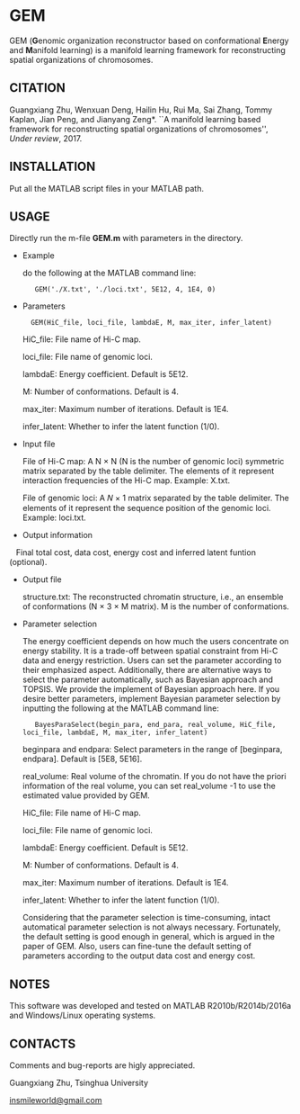 # GEM
GEM (**G**enomic organization reconstructor based on conformational **E**nergy and **M**anifold learning) is a manifold learning framework for reconstructing spatial organizations of chromosomes.

## CITATION
Guangxiang Zhu, Wenxuan Deng, Hailin Hu, Rui Ma, Sai Zhang, Tommy Kaplan, Jian Peng, and Jianyang Zeng*. ``A manifold learning based framework for reconstructing spatial organizations of chromosomes'', *Under review*, 2017.


## INSTALLATION
Put all the MATLAB script files in your MATLAB path. 

## USAGE
Directly run the m-file **GEM.m** with parameters in the directory. 

* Example

    do the following at the MATLAB command line: 
    

		 GEM('./X.txt', './loci.txt', 5E12, 4, 1E4, 0)

* Parameters

		GEM(HiC_file, loci_file, lambdaE, M, max_iter, infer_latent)

    HiC_file: File name of Hi-C map. 

    loci_file: File name of genomic loci.

    lambdaE: Energy coefficient. Default is 5E12.
    
    M: Number of conformations. Default is 4.
    
    max_iter: Maximum number of iterations. Default is 1E4.
    
    infer_latent: Whether to infer the latent function (1/0).


* Input file

    File of Hi-C map: A N × N (N is the number of genomic loci) symmetric matrix separated by the table delimiter. The elements of it represent interaction frequencies of the Hi-C map. Example: X.txt.
    
    File of genomic loci: A 𝑁 × 1 matrix separated by the table delimiter. The elements of it represent the sequence position of the genomic loci. Example: loci.txt.

* Output information

    Final total cost, data cost, energy cost and inferred latent funtion (optional).

* Output file

    structure.txt: The reconstructed chromatin structure, i.e., an ensemble of conformations (N × 3 × M matrix). M is the number of conformations.

* Parameter selection

    The energy coefficient depends on how much the users concentrate on energy stability. It is a trade-off between spatial constraint from Hi-C data and energy restriction. Users can set the parameter according to their emphasized aspect. Additionally, there are alternative ways to select the parameter automatically, such as Bayesian approach and TOPSIS. We provide the implement of Bayesian approach here. If you desire better parameters, implement Bayesian parameter selection by inputting the following at the MATLAB command line:
    
	 	 BayesParaSelect(begin_para, end_para, real_volume, HiC_file, loci_file, lambdaE, M, max_iter, infer_latent)
    
    beginpara and endpara: Select parameters in the range of [beginpara, endpara]. Default is [5E8, 5E16].
    
    real_volume: Real volume of the chromatin. If you do not have the priori information of the real volume, you can set real_volume -1 to use the estimated value provided by GEM. 
    
    HiC_file: File name of Hi-C map. 

    loci_file: File name of genomic loci.

    lambdaE: Energy coefficient. Default is 5E12.
    
    M: Number of conformations. Default is 4.
    
    max_iter: Maximum number of iterations. Default is 1E4.
    
    infer_latent: Whether to infer the latent function (1/0).
    
    Considering that the parameter selection is time-consuming, intact automatical parameter selection is not always necessary. Fortunately, the default setting is good enough in general, which is argued in the paper of GEM. Also, users can fine-tune the default setting of parameters according to the output data cost and energy cost.

## NOTES
This software was developed and tested on MATLAB R2010b/R2014b/2016a and Windows/Linux operating systems.


## CONTACTS
Comments and bug-reports are higly appreciated. 

Guangxiang Zhu, Tsinghua University

insmileworld@gmail.com
